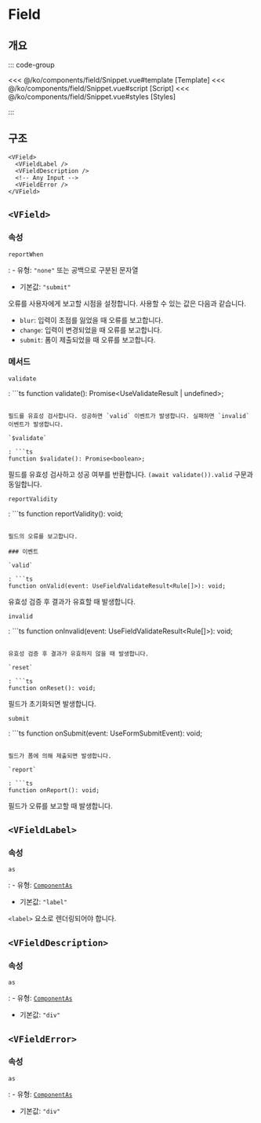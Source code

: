 <script setup lang="ts">
import Snippet from "./Snippet.vue";
</script>

# Field

## 개요

<VComponentPreview>
  <Snippet />
</VComponentPreview>

::: code-group

<<< @/ko/components/field/Snippet.vue#template [Template]
<<< @/ko/components/field/Snippet.vue#script [Script]
<<< @/ko/components/field/Snippet.vue#styles [Styles]

:::

## 구조

```vue-html
<VField>
  <VFieldLabel />
  <VFieldDescription />
  <!-- Any Input -->
  <VFieldError />
</VField>
```

## `<VField>`

### 속성

`reportWhen`

: - 유형: `"none"` 또는 공백으로 구분된 문자열
  - 기본값: `"submit"`

  오류를 사용자에게 보고할 시점을 설정합니다. 사용할 수 있는 값은 다음과 같습니다.

  - `blur`: 입력이 초점를 잃었을 때 오류를 보고합니다.
  - `change`: 입력이 변경되었을 때 오류를 보고합니다.
  - `submit`: 폼이 제출되었을 때 오류를 보고합니다.

### 메서드

`validate`

: ```ts
  function validate(): Promise<UseValidateResult<string> | undefined>;
  ```

  필드를 유효성 검사합니다. 성공하면 `valid` 이벤트가 발생합니다. 실패하면 `invalid` 이벤트가 발생합니다.

`$validate`

: ```ts
  function $validate(): Promise<boolean>;
  ```

  필드를 유효성 검사하고 성공 여부를 반환합니다. `(await validate()).valid` 구문과 동일합니다.

`reportValidity`

: ```ts
  function reportValidity(): void;
  ```

  필드의 오류를 보고합니다.

### 이벤트

`valid`

: ```ts
  function onValid(event: UseFieldValidateResult<Rule[]>): void;
  ```

  유효성 검증 후 결과가 유효할 때 발생합니다.

`invalid`

: ```ts
  function onInvalid(event: UseFieldValidateResult<Rule[]>): void;
  ```

  유효성 검증 후 결과가 유효하지 않을 때 발생합니다.

`reset`

: ```ts
  function onReset(): void;
  ```

  필드가 초기화되면 발생합니다.

`submit`

: ```ts
  function onSubmit(event: UseFormSubmitEvent): void;
  ```

  필드가 폼에 의해 제출되면 발생합니다.

`report`

: ```ts
  function onReport(): void;
  ```

  필드가 오류를 보고할 때 발생합니다.

## `<VFieldLabel>`

### 속성

`as`

: - 유형: [`ComponentAs`](/ko/api/types/component-as/)
  - 기본값: `"label"`

  `<label>` 요소로 렌더링되어야 합니다.

## `<VFieldDescription>`

### 속성

`as`

: - 유형: [`ComponentAs`](/ko/api/types/component-as/)
  - 기본값: `"div"`

## `<VFieldError>`

### 속성

`as`

: - 유형: [`ComponentAs`](/ko/api/types/component-as/)
  - 기본값: `"div"`
